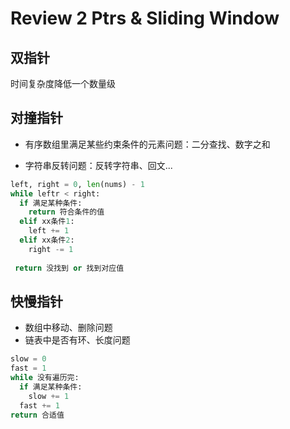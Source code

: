 # Review 2 Ptrs & Sliding Window

## 双指针

时间复杂度降低一个数量级

## 对撞指针

- 有序数组里满足某些约束条件的元素问题：二分查找、数字之和

- 字符串反转问题：反转字符串、回文...

```python
left, right = 0, len(nums) - 1
while leftr < right:
  if 满足某种条件:
    return 符合条件的值
  elif xx条件1:
    left += 1
  elif xx条件2:
    right -= 1
    
 return 没找到 or 找到对应值

```

## 快慢指针

- 数组中移动、删除问题
- 链表中是否有环、长度问题

```python
slow = 0
fast = 1
while 没有遍历完:
  if 满足某种条件:
    slow += 1
  fast += 1
return 合适值
```

